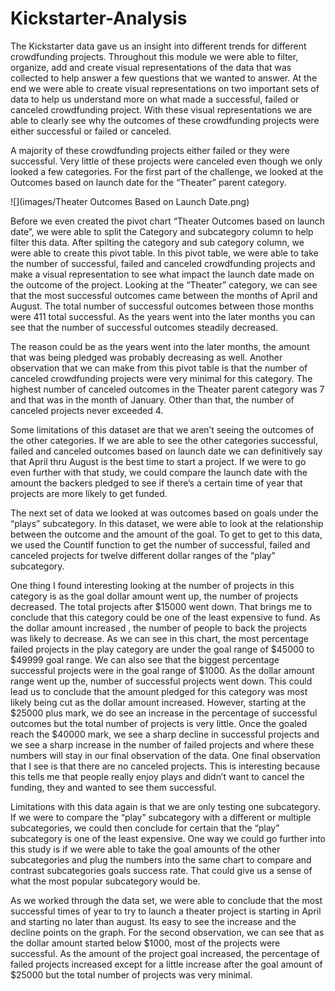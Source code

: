 # Kickstarter-Analysis

The Kickstarter data gave us an insight into different trends for different crowdfunding projects.  Throughout this module we were able to filter, organize, add and create visual representations of the data that was collected to help answer a few questions that we wanted to answer. At the end we were able to create visual representations on two important sets of data to help us understand more on what made a successful, failed or canceled crowdfunding project. With these visual representations we are able to clearly see why the outcomes of these crowdfunding projects were either successful or failed or canceled. 

A majority of these crowdfunding projects either failed or they were successful. Very little of these projects were canceled even though we only looked a few categories. For the first part of the challenge, we looked at the Outcomes based on launch date for the “Theater” parent category. 

![](images/Theater Outcomes Based on Launch Date.png)

 Before we even created the pivot chart “Theater Outcomes based on launch date”, we were able to split the Category and subcategory column to help filter this data. After spilting the category and sub category column, we were able to create this pivot table. In this pivot table, we were able to take the number of successful, failed and canceled crowdfunding projects and make a visual representation to see what impact the launch date made on the outcome of the project. Looking at the “Theater” category, we can see that the most successful outcomes came between the months of April and August. The total number of successful outcomes between those months were 411 total successful. As the years went into the later months you can see that the number of successful outcomes steadily decreased. 
 
The reason could be as the years went into the later months, the amount that was being pledged was probably decreasing as well. Another observation that we can make from this pivot table is that the number of canceled crowdfunding projects were very minimal for this category. The highest number of canceled outcomes in the Theater parent category was 7 and that was in the month of January. Other than that, the number of canceled projects never exceeded 4. 

Some limitations of this dataset are that we aren’t seeing the outcomes of the other categories. If we are able to see the other categories successful, failed and canceled outcomes based on launch date we can definitively say that April thru August is the best time to start a project. If we were to go even further with that study, we could compare the launch date with the amount the backers pledged to see if there’s a certain time of year that projects are more likely to get funded. 

The next set of data we looked at was outcomes based on goals under the “plays” subcategory. In this dataset, we were able to look at the relationship between the outcome and the amount of the goal. To get to get to this data, we used the CountIf function to get the number of successful, failed and canceled projects for  twelve different dollar ranges of the “play” subcategory. 

One thing I found interesting looking at the number of projects in this category is as the goal dollar amount went up, the number of projects decreased. The total projects after $15000 went down. That brings me to conclude that this category could be one of the least expensive to fund. As the dollar amount increased , the number of people to back the projects was likely to decrease. As we can see in this chart, the most percentage failed projects in the play category are under the goal range of $45000 to $49999 goal range. We can also see that the biggest percentage successful projects were in the goal range of $1000. As the dollar amount range went up the, number of successful projects went down. This could lead us to conclude that the amount pledged for this category was most likely being cut as the dollar amount increased. However, starting at the $25000 plus mark, we do see an increase in the percentage of successful outcomes but the total number of projects is very little. Once the goaled reach the $40000 mark, we see a sharp decline in successful projects and we see a sharp increase in the number of failed projects and where these numbers will stay in our final observation of the data. One final observation that I see is that there are no canceled projects. This is interesting because this tells me that people really enjoy plays and didn’t want to cancel the funding, they and wanted to see them successful. 

Limitations with this data again is that we are only testing one subcategory. If we were to compare the “play” subcategory with a different or multiple subcategories, we could then conclude for certain that the “play” subcategory is one of the least expensive. One way we could go further into this study is if we were able to take the goal amounts of the other subcategories and plug the numbers into the same chart to compare and contrast subcategories goals success rate.  That could give us a sense of what the most popular subcategory would be. 

As we worked through the data set, we were able to conclude that the most successful times of year to try to launch a theater project is starting in April and starting no later than august. Its easy to see the increase and the decline points on the graph. For the second observation, we can see that as the dollar amount started below $1000, most of the projects were successful. As the amount of the project goal increased, the percentage of failed projects increased except for a little increase after the goal amount of $25000 but the total number of projects was very minimal. 



